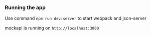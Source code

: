 ### Running the app

Use command `npm run dev:server` to start webpack and json-server

mockapi is running on `http://localhost:3000`
